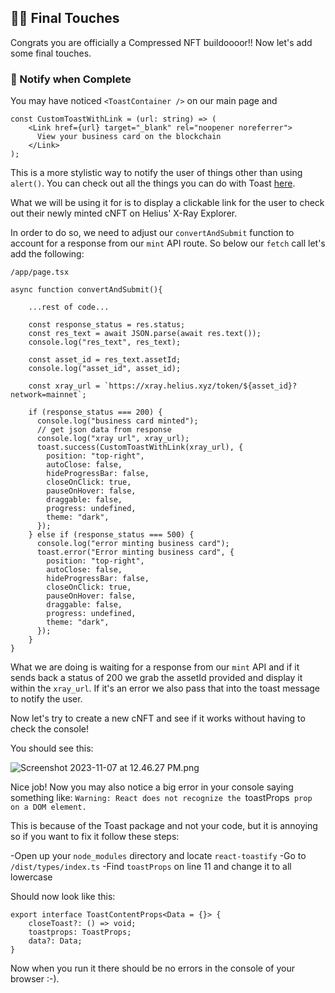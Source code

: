 ## 👨‍🎨 Final Touches

Congrats you are officially a Compressed NFT buildoooor!! Now let's add some final touches.

### 🔗 Notify when Complete

You may have noticed `<ToastContainer />` on our main page and 

```
const CustomToastWithLink = (url: string) => (
    <Link href={url} target="_blank" rel="noopener noreferrer">
      View your business card on the blockchain
    </Link>
);
```

This is a more stylistic way to notify the user of things other than using `alert()`. You can check out all the things you can do with Toast [here](https://www.npmjs.com/package/react-toastify).

What we will be using it for is to display a clickable link for the user to check out their newly minted cNFT on Helius' X-Ray Explorer.

In order to do so, we need to adjust our `convertAndSubmit` function to account for a response from our `mint` API route. So below our `fetch` call let's add the following:

```
/app/page.tsx

async function convertAndSubmit(){
    
    ...rest of code...
    
    const response_status = res.status;
    const res_text = await JSON.parse(await res.text());
    console.log("res_text", res_text);
    
    const asset_id = res_text.assetId;
    console.log("asset_id", asset_id);
    
    const xray_url = `https://xray.helius.xyz/token/${asset_id}?network=mainnet`;
    
    if (response_status === 200) {
      console.log("business card minted");
      // get json data from response
      console.log("xray url", xray_url);
      toast.success(CustomToastWithLink(xray_url), {
        position: "top-right",
        autoClose: false,
        hideProgressBar: false,
        closeOnClick: true,
        pauseOnHover: false,
        draggable: false,
        progress: undefined,
        theme: "dark",
      });
    } else if (response_status === 500) {
      console.log("error minting business card");
      toast.error("Error minting business card", {
        position: "top-right",
        autoClose: false,
        hideProgressBar: false,
        closeOnClick: true,
        pauseOnHover: false,
        draggable: false,
        progress: undefined,
        theme: "dark",
      });
    }
}
```

What we are doing is waiting for a response from our `mint` API and if it sends back a status of 200 we grab the assetId provided and display it within the `xray_url`. If it's an error we also pass that into the toast message to notify the user.

Now let's try to create a new cNFT and see if it works without having to check the console!

You should see this:

![Screenshot 2023-11-07 at 12.46.27 PM.png](https://hackmd.io/_uploads/Hkuo7jv7T.png)

Nice job! Now you may also notice a big error in your console saying something like: `Warning: React does not recognize the `toastProps` prop on a DOM element.`

This is because of the Toast package and not your code, but it is annoying so if you want to fix it follow these steps:

-Open up your `node_modules` directory and locate `react-toastify`
-Go to `/dist/types/index.ts`
-Find `toastProps` on line 11 and change it to all lowercase

Should now look like this:

```
export interface ToastContentProps<Data = {}> {
    closeToast?: () => void;
    toastprops: ToastProps;
    data?: Data;
}
```

Now when you run it there should be no errors in the console of your browser :-).